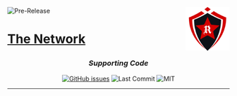 <a name="top"><img height="100" align="right" src="https://raw.githubusercontent.com/Ragdata/media/master/logo/Ragdata-64.svg" alt="Cosmos Server Servapps" /></a>

<!-- [![Codacy grade][codacy-grade]][codacy-repo] -->
![Pre-Release][pre-release]
<!-- ![Version][version] -->

<h1>

[The Network][release]

</h1>

<div align="center">

### _Supporting Code_

[![GitHub issues][issues-badge]][issues]
![Last Commit][commit-badge]
![MIT][license-badge]

</div>

<hr />


[pre-release]: https://img.shields.io/badge/Status-Pre--Release-d20000?labelColor=31383f
[release]: https://ragdata.github.io/the-network/
[repo]: https://github.com/ragdata/the-network

[commit-badge]: https://img.shields.io/github/last-commit/ragdata/the-network/master?logo=github&style=for-the-badge
[issues-badge]: https://img.shields.io/github/issues-raw/ragdata/the-network?style=for-the-badge&logo=github
[license-badge]: https://img.shields.io/badge/License-MIT-gold?style=for-the-badge

[issues]: https://github.com/ragdata/the-network/issues
[mit-license]: http://choosealicense.com/licenses/mit/

